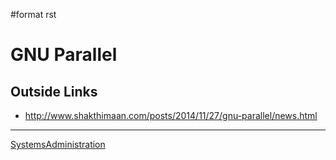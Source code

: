 \#format rst

GNU Parallel
============

Outside Links
-------------

-   <http://www.shakthimaan.com/posts/2014/11/27/gnu-parallel/news.html>

* * * * *

[SystemsAdministration](../SystemsAdministration)
